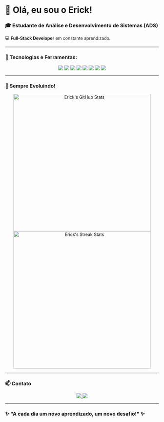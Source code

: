 # 👋 Olá, eu sou o Erick!

### 🎓 Estudante de **Análise e Desenvolvimento de Sistemas (ADS)**
💻 **Full-Stack Developer** em constante aprendizado.

---

### 🚀 Tecnologias e Ferramentas:

<p align="center">
  <img src="https://img.shields.io/badge/C%23-239120?style=for-the-badge&logo=c-sharp&logoColor=white" />
  <img src="https://img.shields.io/badge/Java-ED8B00?style=for-the-badge&logo=java&logoColor=white" />
  <img src="https://img.shields.io/badge/JavaScript-323330?style=for-the-badge&logo=javascript&logoColor=F7DF1E" />
  <img src="https://img.shields.io/badge/HTML5-E34F26?style=for-the-badge&logo=html5&logoColor=white" />
  <img src="https://img.shields.io/badge/CSS3-1572B6?style=for-the-badge&logo=css3&logoColor=white" />
  <img src="https://img.shields.io/badge/MySQL-005C84?style=for-the-badge&logo=mysql&logoColor=white" />
  <img src="https://img.shields.io/badge/Oracle-F80000?style=for-the-badge&logo=oracle&logoColor=white" />
  <img src="https://img.shields.io/badge/SQL%20Server-CC2927?style=for-the-badge&logo=microsoft-sql-server&logoColor=white" />
</p>

---

### 🌱 Sempre Evoluindo!

<p align="center">
  <img src="https://github-readme-stats.vercel.app/api?username=seuusuario&show_icons=true&theme=radical" alt="Erick's GitHub Stats" width="450"/>
  <br/>
  <img src="https://github-readme-streak-stats.herokuapp.com/?user=seuusuario&theme=radical" alt="Erick's Streak Stats" width="450"/>
</p>

---

### 📫 Contato

<p align="center">
  <a href="mailto:seuemail@gmail.com">
    <img src="https://img.shields.io/badge/Gmail-D14836?style=for-the-badge&logo=gmail&logoColor=white" />
  </a>
  <a href="https://www.linkedin.com/in/seu-usuario">
    <img src="https://img.shields.io/badge/LinkedIn-0077B5?style=for-the-badge&logo=linkedin&logoColor=white" />
  </a>
</p>

---

### ✨ **"A cada dia um novo aprendizado, um novo desafio!"** ✨
